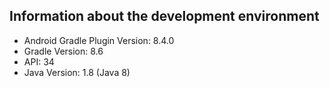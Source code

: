 ## Information about the development environment
- Android Gradle Plugin Version: 8.4.0
- Gradle Version: 8.6
- API: 34
- Java Version: 1.8 (Java 8)
